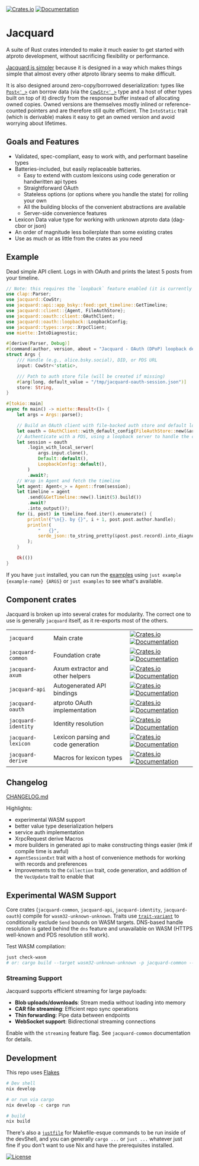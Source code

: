 [![Crates.io](https://img.shields.io/crates/v/jacquard.svg)](https://crates.io/crates/jacquard) [![Documentation](https://docs.rs/jacquard/badge.svg)](https://docs.rs/jacquard)

# Jacquard

A suite of Rust crates intended to make it much easier to get started with atproto development, without sacrificing flexibility or performance.

[Jacquard is simpler](https://whtwnd.com/nonbinary.computer/3m33efvsylz2s) because it is designed in a way which makes things simple that almost every other atproto library seems to make difficult.

It is also designed around zero-copy/borrowed deserialization: types like [`Post<'_>`](https://tangled.org/@nonbinary.computer/jacquard/blob/main/crates/jacquard-api/src/app_bsky/feed/post.rs) can borrow data (via the [`CowStr<'_>`](https://docs.rs/jacquard/latest/jacquard/cowstr/enum.CowStr.html) type and a host of other types built on top of it) directly from the response buffer instead of allocating owned copies. Owned versions are themselves mostly inlined or reference-counted pointers and are therefore still quite efficient. The `IntoStatic` trait (which is derivable) makes it easy to get an owned version and avoid worrying about lifetimes.

## Goals and Features

- Validated, spec-compliant, easy to work with, and performant baseline types
- Batteries-included, but easily replaceable batteries.
   - Easy to extend with custom lexicons using code generation or handwritten api types
   - Straightforward OAuth
   - Stateless options (or options where you handle the state) for rolling your own
   - All the building blocks of the convenient abstractions are available
   - Server-side convenience features
- Lexicon Data value type for working with unknown atproto data (dag-cbor or json)
- An order of magnitude less boilerplate than some existing crates
- Use as much or as little from the crates as you need


## Example

Dead simple API client. Logs in with OAuth and prints the latest 5 posts from your timeline.

```rust
// Note: this requires the `loopback` feature enabled (it is currently by default)
use clap::Parser;
use jacquard::CowStr;
use jacquard::api::app_bsky::feed::get_timeline::GetTimeline;
use jacquard::client::{Agent, FileAuthStore};
use jacquard::oauth::client::OAuthClient;
use jacquard::oauth::loopback::LoopbackConfig;
use jacquard::types::xrpc::XrpcClient;
use miette::IntoDiagnostic;

#[derive(Parser, Debug)]
#[command(author, version, about = "Jacquard - OAuth (DPoP) loopback demo")]
struct Args {
    /// Handle (e.g., alice.bsky.social), DID, or PDS URL
    input: CowStr<'static>,

    /// Path to auth store file (will be created if missing)
    #[arg(long, default_value = "/tmp/jacquard-oauth-session.json")]
    store: String,
}

#[tokio::main]
async fn main() -> miette::Result<()> {
    let args = Args::parse();

    // Build an OAuth client with file-backed auth store and default localhost config
    let oauth = OAuthClient::with_default_config(FileAuthStore::new(&args.store));
    // Authenticate with a PDS, using a loopback server to handle the callback flow
    let session = oauth
        .login_with_local_server(
            args.input.clone(),
            Default::default(),
            LoopbackConfig::default(),
        )
        .await?;
    // Wrap in Agent and fetch the timeline
    let agent: Agent<_> = Agent::from(session);
    let timeline = agent
        .send(&GetTimeline::new().limit(5).build())
        .await?
        .into_output()?;
    for (i, post) in timeline.feed.iter().enumerate() {
        println!("\n{}. by {}", i + 1, post.post.author.handle);
        println!(
            "   {}",
            serde_json::to_string_pretty(&post.post.record).into_diagnostic()?
        );
    }

    Ok(())
}

```

If you have `just` installed, you can run the [examples](https://tangled.org/@nonbinary.computer/jacquard/tree/main/examples) using `just example {example-name} {ARGS}` or `just examples` to see what's available.

## Component crates

Jacquard is broken up into several crates for modularity. The correct one to use is generally `jacquard` itself, as it re-exports most of the others.

| | | |
| --- | --- | --- |
| `jacquard` | Main crate | [![Crates.io](https://img.shields.io/crates/v/jacquard.svg)](https://crates.io/crates/jacquard) [![Documentation](https://docs.rs/jacquard/badge.svg)](https://docs.rs/jacquard) |
|`jacquard-common` | Foundation crate | [![Crates.io](https://img.shields.io/crates/v/jacquard-common.svg)](https://crates.io/crates/jacquard-common) [![Documentation](https://docs.rs/jacquard-common/badge.svg)](https://docs.rs/jacquard-common)|
| `jacquard-axum` | Axum extractor and other helpers | [![Crates.io](https://img.shields.io/crates/v/jacquard-axum.svg)](https://crates.io/crates/jacquard-axum) [![Documentation](https://docs.rs/jacquard-axum/badge.svg)](https://docs.rs/jacquard-axum) |
| `jacquard-api` | Autogenerated API bindings | [![Crates.io](https://img.shields.io/crates/v/jacquard-api.svg)](https://crates.io/crates/jacquard-api) [![Documentation](https://docs.rs/jacquard-api/badge.svg)](https://docs.rs/jacquard-api) |
| `jacquard-oauth` | atproto OAuth implementation | [![Crates.io](https://img.shields.io/crates/v/jacquard-oauth.svg)](https://crates.io/crates/jacquard-oauth) [![Documentation](https://docs.rs/jacquard-oauth/badge.svg)](https://docs.rs/jacquard-oauth) |
| `jacquard-identity` | Identity resolution | [![Crates.io](https://img.shields.io/crates/v/jacquard-identity.svg)](https://crates.io/crates/jacquard-identity) [![Documentation](https://docs.rs/jacquard-identity/badge.svg)](https://docs.rs/jacquard-identity) |
| `jacquard-lexicon` | Lexicon parsing and code generation | [![Crates.io](https://img.shields.io/crates/v/jacquard-lexicon.svg)](https://crates.io/crates/jacquard-lexicon) [![Documentation](https://docs.rs/jacquard-lexicon/badge.svg)](https://docs.rs/jacquard-lexicon) |
| `jacquard-derive` | Macros for lexicon types | [![Crates.io](https://img.shields.io/crates/v/jacquard-derive.svg)](https://crates.io/crates/jacquard-derive) [![Documentation](https://docs.rs/jacquard-derive/badge.svg)](https://docs.rs/jacquard-derive) |

## Changelog

[CHANGELOG.md](./CHANGELOG.md)

Highlights:

- experimental WASM support
- better value type deserialization helpers
- service auth implementation
- XrpcRequest derive Macros
- more builders in generated api to make constructing things easier (lmk if compile time is awful)
- `AgentSessionExt` trait with a host of convenience methods for working with records and preferences
- Improvements to the `Collection` trait, code generation, and addition of the `VecUpdate` trait to enable that


## Experimental WASM Support

Core crates (`jacquard-common`, `jacquard-api`, `jacquard-identity`, `jacquard-oauth`) compile for `wasm32-unknown-unknown`. Traits use [`trait-variant`](https://docs.rs/trait-variant) to conditionally exclude `Send` bounds on WASM targets. DNS-based handle resolution is gated behind the `dns` feature and unavailable on WASM (HTTPS well-known and PDS resolution still work).

Test WASM compilation:
```bash
just check-wasm
# or: cargo build --target wasm32-unknown-unknown -p jacquard-common --no-default-features
```


### Streaming Support

Jacquard supports efficient streaming for large payloads:

- **Blob uploads/downloads**: Stream media without loading into memory
- **CAR file streaming**: Efficient repo sync operations
- **Thin forwarding**: Pipe data between endpoints
- **WebSocket support**: Bidirectional streaming connections

Enable with the `streaming` feature flag. See `jacquard-common` documentation for details.

## Development

This repo uses [Flakes](https://nixos.asia/en/flakes)

```bash
# Dev shell
nix develop

# or run via cargo
nix develop -c cargo run

# build
nix build
```

There's also a [`justfile`](https://just.systems/) for Makefile-esque commands to be run inside of the devShell, and you can generally `cargo ...` or `just ...` whatever just fine if you don't want to use Nix and have the prerequisites installed.

[![License](https://img.shields.io/crates/l/jacquard.svg)](./LICENSE)
